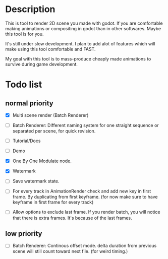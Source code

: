 # Description

This is tool to render 2D scene you made with godot. If you are comfortable making animations or compositing in godot than in other softwares. Maybe this tool is for you.

It's still under slow development. I plan to add alot of features which will make using this tool comfortable and FAST.

My goal with this tool is to mass-produce cheaply made animations to survive during game development.

# Todo list

## normal priority

- [x] Multi scene render (Batch Renderer)
- [ ] Batch Renderer: Different naming system for one straight sequence or separated per scene, for quick revision.
- [ ] Tutorial/Docs
- [ ] Demo

- [x] One By One Modulate node.
- [x] Watermark
- [ ] Save watermark state.
- [ ] For every track in AnimationRender check and add new key in first frame. By duplicating from first keyframe. (for now make sure to have keyframe in first frame for every track)
- [ ] Allow options to exclude last frame. If you render batch, you will notice that there is extra frames. It's because of the last frames.

## low priority

- [ ] Batch Renderer: Continous offset mode. delta duration from previous scene will still count toward next file. (for weird timing.)
